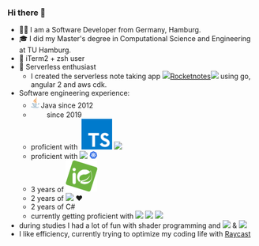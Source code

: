 ### Hi there 👋
- 👨‍💻 I am a Software Developer from Germany, Hamburg.
- 🎓 I did my Master's degree in Computational Science and Engineering at TU Hamburg.
- 🚀 iTerm2 + zsh user
- 🦾 Serverless enthusiast
  - I created the serverless note taking app <img src="https://www.takeniftynotes.net/assets/128x128.png" width="16"/>[Rocketnotes](https://www.takeniftynotes.net)<img src="https://www.takeniftynotes.net/assets/128x128.png" width="16"/> using go, angular 2 and aws cdk. 
- Software engineering experience:
  - <img src="https://raw.githubusercontent.com/gilbarbara/logos/master/logos/java.svg" width="16"/> Java since 2012
  - <img src="https://raw.githubusercontent.com/gilbarbara/logos/master/logos/aws.svg" width="28" height="16"/> since 2019
  - proficient with <img src="https://raw.githubusercontent.com/gilbarbara/logos/master/logos/angular.svg" alt="" width="56"/> <img src="https://raw.githubusercontent.com/gilbarbara/logos/master/logos/typescript.svg" width="62"/> <img src="https://raw.githubusercontent.com/gilbarbara/logos/master/logos/javascript.svg" width="16"/>
  - proficient with <img src="https://raw.githubusercontent.com/gilbarbara/logos/master/logos/docker.svg" width="60"/> <img src="https://raw.githubusercontent.com/gilbarbara/logos/master/logos/kubernetes.svg" width="16"/>
  - 3 years of <img src="https://raw.githubusercontent.com/gilbarbara/logos/master/logos/spring.svg" width="64"/>
  - 2 years of <img src="https://raw.githubusercontent.com/gilbarbara/logos/master/logos/kotlin.svg" width="56"/> ❤️
  - 2 years of C#
  - currently getting proficient with <img src="https://raw.githubusercontent.com/gilbarbara/logos/master/logos/vue.svg" width="16"/> <img src="https://raw.githubusercontent.com/gilbarbara/logos/master/logos/go.svg" width="38"/>  <img src="https://raw.githubusercontent.com/gilbarbara/logos/master/logos/python.svg" width="14"/>
 - during studies I had a lot of fun with shader programming and <img src="https://raw.githubusercontent.com/gilbarbara/logos/master/logos/opengl.svg" width="38"/> & <img src="https://raw.githubusercontent.com/gilbarbara/logos/master/logos/vulkan.svg" width="48"/>
 - I like efficiency, currently trying to optimize my coding life with [Raycast](https://github.com/raycast)
<!--
**fynnfluegge/fynnfluegge** is a ✨ _special_ ✨ repository because its `README.md` (this file) appears on your GitHub profile.

Here are some ideas to get you started:

- 🔭 I’m currently working on ...
- 🌱 I’m currently learning ...
- 👯 I’m looking to collaborate on ...
- 🤔 I’m looking for help with ...
- 💬 Ask me about ...
- 📫 How to reach me: ...
- 😄 Pronouns: ...
- ⚡ Fun fact: ...
-->
